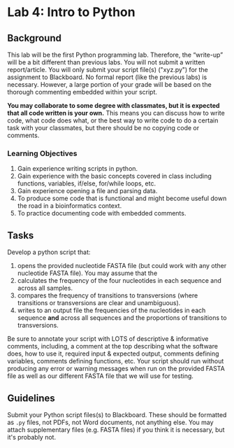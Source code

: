 # Lab 4: Intro to Python

## Background

This lab will be the first Python programming lab.  Therefore, the “write-up” will be a bit different than previous labs. You will not submit a written report/article. You will only submit your script file(s) ("xyz.py") for the assignment to Blackboard. No formal report (like the previous labs) is necessary. However, a large portion of your grade will be based on the thorough commenting embedded within your script.

**You may collaborate to some degree with classmates, but it is expected that all code written is your own.** This means you can discuss how to write code, what code does what, or the best way to write code to do a certain task with your classmates, but there should be no copying code or comments.

### Learning Objectives

1.	Gain experience writing scripts in python.
2.	Gain experience with the basic concepts covered in class including functions, variables, if/else, for/while loops, etc.
3.	Gain experience opening a file and parsing data.
4.	To produce some code that is functional and might become useful down the road in a bioinformatics context.
5.	To practice documenting code with embedded comments.


## Tasks

Develop a python script that:

1. opens the provided nucleotide FASTA file (but could work with any other nucleotide FASTA file). You may assume that the 
2. calculates the frequency of the four nucleotides in each sequence and across all samples.
3. compares the frequency of transitions to transversions (where transitions or transversions are clear and unambiguous).
4. writes to an output file the frequencies of the nucleotides in each sequence **and** across all sequences and the proportions of transitions to transversions.  

Be sure to annotate your script with LOTS of descriptive & informative comments, including, a comment at the top describing what the software does, how to use it, required input & expected output, comments defining variables, comments defining functions, etc. Your script should run without producing any error or warning messages when run on the provided FASTA file as well as our different FASTA file that we will use for testing.


## Guidelines
Submit your Python script files(s) to Blackboard. These should be formatted as `.py` files, not PDFs, not Word documents, not anything else. You may attach supplementary files (e.g. FASTA files) if you think it is necessary, but it's probably not.
